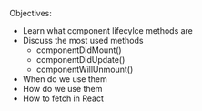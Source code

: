 Objectives:

- Learn what component lifecylce methods are
- Discuss the most used methods
  - componentDidMount()
  - componentDidUpdate()
  - componentWillUnmount()
- When do we use them
- How do we use them
- How to fetch in React
